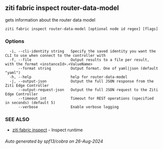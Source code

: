 ## ziti fabric inspect router-data-model

gets information about the router data model

```
ziti fabric inspect router-data-model [optional node id regex] [flags]
```

### Options

```
  -i, --cli-identity string   Specify the saved identity you want the CLI to use when connect to the controller with
  -f, --file                  Output results to a file per result, with the format <instanceId>.<ValueName>
      --format string         Output format. One of yaml|json (default "yaml")
  -h, --help                  help for router-data-model
  -j, --output-json           Output the full JSON response from the Ziti Edge Controller
      --output-request-json   Output the full JSON request to the Ziti Edge Controller
      --timeout int           Timeout for REST operations (specified in seconds) (default 5)
      --verbose               Enable verbose logging
```

### SEE ALSO

* [ziti fabric inspect](../inspect.md)	 - Inspect runtime <application> <values>

###### Auto generated by spf13/cobra on 26-Aug-2024
